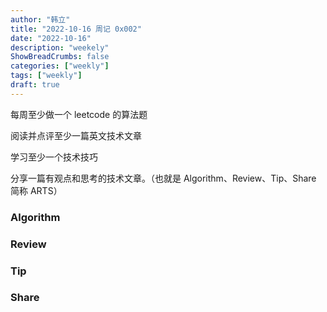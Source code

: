 ```yaml
---
author: "韩立"
title: "2022-10-16 周记 0x002"
date: "2022-10-16"
description: "weekely"
ShowBreadCrumbs: false
categories: ["weekly"]
tags: ["weekly"]
draft: true
---
```


每周至少做一个 leetcode 的算法题

阅读并点评至少一篇英文技术文章

学习至少一个技术技巧

分享一篇有观点和思考的技术文章。（也就是 Algorithm、Review、Tip、Share 简称 ARTS）

### Algorithm

### Review

### Tip

### Share
